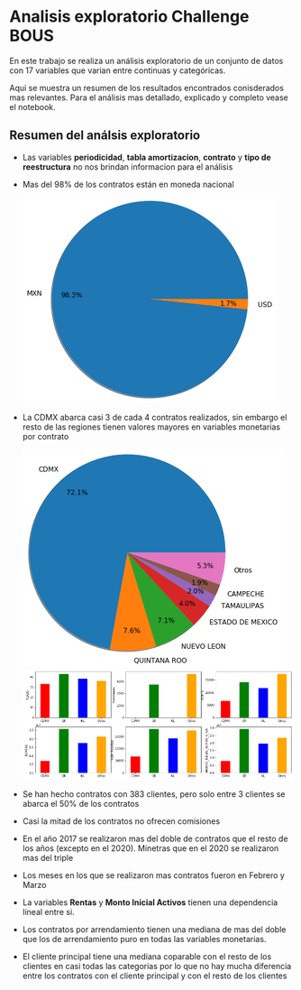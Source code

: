 # Analisis exploratorio Challenge BOUS
En este trabajo se realiza un análisis exploratorio de un conjunto de datos con 17 variables que varian entre continuas y categóricas.

Aqui se muestra un resumen de los resultados encontrados conisderados mas relevantes. Para el análisis mas detallado, explicado y completo vease el notebook.

## Resumen del análsis exploratorio

- Las variables **periodicidad**, **tabla amortizacion**, **contrato** y **tipo de reestructura** no nos brindan informacion para el análisis
- Mas del 98\% de los contratos están en moneda nacional
  
  ![](Imagenes/Moneda.png)
- La CDMX abarca casi 3 de cada 4 contratos realizados, sin embargo el resto de las regiones tienen valores mayores en variables monetarias por contrato

  ![](Imagenes/pie_region.png)
  ![](Imagenes/barra_region.png)
- Se han hecho contratos con 383 clientes, pero solo entre 3 clientes se abarca el 50\% de los contratos
- Casi la mitad de los contratos no ofrecen comisiones
- En el año 2017 se realizaron mas del doble de contratos que el resto de los años (excepto en el 2020). Minetras que en el 2020 se realizaron mas del triple
- Los meses en los que se realizaron mas contratos fueron en Febrero y Marzo
- La variables **Rentas** y **Monto Inicial Activos** tienen una dependencia lineal entre si. 
- Los contratos por arrendamiento tienen una mediana de mas del doble que los de arrendamiento puro en todas las variables monetarias.
- El cliente principal tiene una mediana coparable con el resto de los clientes en casi todas las categorias por lo que no hay mucha diferencia entre los contratos con el cliente principal y con el resto de los clientes
